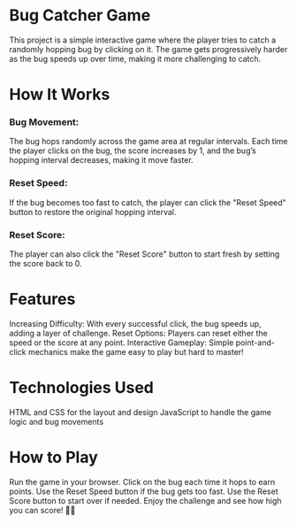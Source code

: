 # Bug Catcher Game
This project is a simple interactive game where the player tries to catch a randomly hopping bug by clicking on it. The game gets progressively harder as the bug speeds up over time, making it more challenging to catch.

# How It Works
### Bug Movement:

The bug hops randomly across the game area at regular intervals.
Each time the player clicks on the bug, the score increases by 1, and the bug’s hopping interval decreases, making it move faster.
### Reset Speed:

If the bug becomes too fast to catch, the player can click the "Reset Speed" button to restore the original hopping interval.
### Reset Score:

The player can also click the "Reset Score" button to start fresh by setting the score back to 0.
# Features
Increasing Difficulty: With every successful click, the bug speeds up, adding a layer of challenge.
Reset Options: Players can reset either the speed or the score at any point.
Interactive Gameplay: Simple point-and-click mechanics make the game easy to play but hard to master!
# Technologies Used
HTML and CSS for the layout and design
JavaScript to handle the game logic and bug movements
# How to Play
Run the game in your browser.
Click on the bug each time it hops to earn points.
Use the Reset Speed button if the bug gets too fast.
Use the Reset Score button to start over if needed.
Enjoy the challenge and see how high you can score! 🎯🐞

